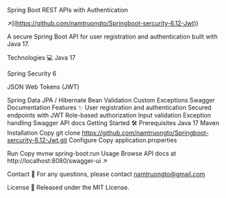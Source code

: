 Spring Boot REST APIs with Authentication

↗](https://github.com/namtruongto/Springboot-sercurity-6.12-Jwt))

A secure Spring Boot API for user registration and authentication built with Java 17.

Technologies :computer:
Java 17

Spring Security 6

JSON Web Tokens (JWT)

Spring Data JPA / Hibernate
Bean Validation
Custom Exceptions
Swagger Documentation
Features ✨
User registration and authentication
Secured endpoints with JWT
Role-based authorization
Input validation
Exception handling
Swagger API docs
Getting Started 🛠
Prerequisites
Java 17
Maven
Installation
Copy
git clone https://github.com/namtruongto/Springboot-sercurity-6.12-Jwt.git
Configure
Copy application.properties

Run
Copy
mvnw spring-boot:run 
Usage
Browse API docs at http://localhost:8080/swagger-ui ↗

Contact 📧
For any questions, please contact namtruongto@gmail.com

License 📄
Released under the MIT License.
